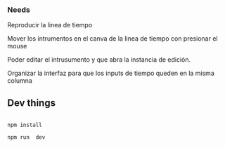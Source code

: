 ### Needs

Reproducir la linea de tiempo 

Mover los intrumentos en el canva de la linea de tiempo  con  presionar el mouse 

Poder editar  el intrusumento  y que  abra  la instancia de edición. 

Organizar la interfaz para que los inputs de tiempo queden en la misma columna 

## Dev things

 ~~~

npm install 

npm run  dev 

~~~
